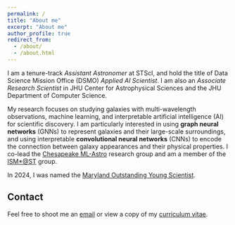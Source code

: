```yaml
---
permalink: /
title: "About me"
excerpt: "About me"
author_profile: true
redirect_from: 
  - /about/
  - /about.html
---
```


I am a tenure-track *Assistant Astronomer* at STScI, and hold the title of Data Science Mission Office (DSMO) *Applied AI Scientist*. I am also an *Associate Research Scientist* in JHU Center for Astrophysical Sciences and the JHU Department of Computer Science.

My research focuses on studying galaxies with multi-wavelength observations, machine learning, and interpretable artificial intelligence (AI) for scientific discovery. I am particularly interested in using **graph neural networks** (GNNs) to represent galaxies and their large-scale surroundings, and using interpretable **convolutional neural networks** (CNNs) to encode the connection between galaxy appearances and their physical properties. I co-lead the [Chesapeake ML-Astro](https://chesapeakemlastro.github.io/) research group and am a member of the [ISM*@ST](https://sites.google.com/view/ism-stsci/home) group.

In 2024, I was named the [Maryland Outstanding Young Scientist](https://hubblesite.org/contents/news-releases/2024/news-2024-019).


Contact
------
Feel free to shoot me an [email](mailto:jowu@stsci.edu) or view a copy of my [curriculum vitae](files/JFWuCV.pdf).
